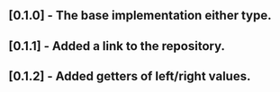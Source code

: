 ## [0.1.0] - The base implementation either type.
## [0.1.1] - Added a link to the repository.
## [0.1.2] - Added getters of left/right values.
